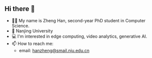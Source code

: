 ## Hi there 👋
- 👨‍🎓 My name is Zheng Han, second-year PhD student in Computer Science.
- 📍 Nanjing University
- 💻 I'm interested in edge computing, video analytics, generative AI.
- 📫 How to reach me:
  - email: hanzheng@smail.nju.edu.cn



<!--
**Lynstery/Lynstery** is a ✨ _special_ ✨ repository because its `README.md` (this file) appears on your GitHub profile.

Here are some ideas to get you started:

- 🔭 I’m currently working on ...
- 🌱 I’m currently learning ...
- 👯 I’m looking to collaborate on ...
- 🤔 I’m looking for help with ...
- 💬 Ask me about ...
- 📫 How to reach me: ...
- 😄 Pronouns: ...
- ⚡ Fun fact: ...
-->

